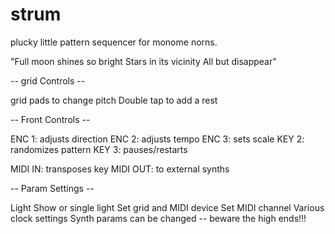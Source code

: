 # strum
plucky little pattern sequencer for monome norns.

 "Full moon shines so bright
     Stars in its vicinity
       All but disappear"


-- grid Controls --

 grid pads to change pitch
 Double tap to add a rest

-- Front Controls --

 ENC 1: adjusts direction
 ENC 2: adjusts tempo
 ENC 3: sets scale
 KEY 2: randomizes pattern
 KEY 3: pauses/restarts

 MIDI IN: transposes key
 MIDI OUT: to external synths

-- Param Settings --

 Light Show or single light
 Set grid and MIDI device
 Set MIDI channel
 Various clock settings
 Synth params can be changed
 -- beware the high ends!!!
